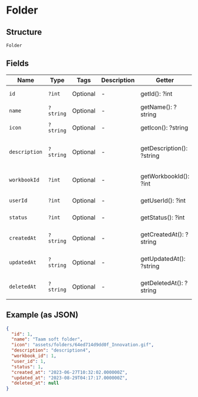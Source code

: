 
# Folder

## Structure

`Folder`

## Fields

| Name | Type | Tags | Description | Getter | Setter |
|  --- | --- | --- | --- | --- | --- |
| `id` | `?int` | Optional | - | getId(): ?int | setId(?int id): void |
| `name` | `?string` | Optional | - | getName(): ?string | setName(?string name): void |
| `icon` | `?string` | Optional | - | getIcon(): ?string | setIcon(?string icon): void |
| `description` | `?string` | Optional | - | getDescription(): ?string | setDescription(?string description): void |
| `workbookId` | `?int` | Optional | - | getWorkbookId(): ?int | setWorkbookId(?int workbookId): void |
| `userId` | `?int` | Optional | - | getUserId(): ?int | setUserId(?int userId): void |
| `status` | `?int` | Optional | - | getStatus(): ?int | setStatus(?int status): void |
| `createdAt` | `?string` | Optional | - | getCreatedAt(): ?string | setCreatedAt(?string createdAt): void |
| `updatedAt` | `?string` | Optional | - | getUpdatedAt(): ?string | setUpdatedAt(?string updatedAt): void |
| `deletedAt` | `?string` | Optional | - | getDeletedAt(): ?string | setDeletedAt(?string deletedAt): void |

## Example (as JSON)

```json
{
  "id": 1,
  "name": "Taam soft folder",
  "icon": "assets/folders/64ed714d9dd0f_Innovation.gif",
  "description": "description4",
  "workbook_id": 1,
  "user_id": 1,
  "status": 1,
  "created_at": "2023-06-27T10:32:02.000000Z",
  "updated_at": "2023-08-29T04:17:17.000000Z",
  "deleted_at": null
}
```

